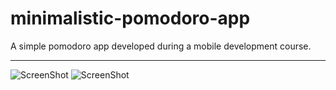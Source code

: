 # minimalistic-pomodoro-app
A simple pomodoro app developed during a mobile development course.

---
![ScreenShot](https://raw.github.com/andeeni/minimalistic-pomodoro-app/main/images/image_2021-01-04_17-57-59.png)
![ScreenShot](https://raw.github.com/andeeni/minimalistic-pomodoro-app/main/images/image_2021-01-04_18-35-25.png)
